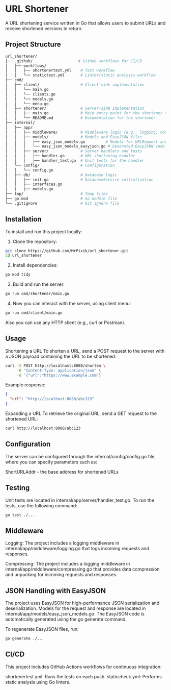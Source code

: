 # URL Shortener

A URL shortening service written in Go that allows users to submit URLs and receive shortened versions in return.

## Project Structure

```bash
url_shortener/
├── .github/                    # GitHub workflows for CI/CD
│   ├── workflows/
│   │   ├── shortenertest.yml    # Test workflow
│   │   └── statictest.yml       # Linter/static analysis workflow
├── cmd/
│   ├── client/                  # Client-side implementation
│   │   └── main.go
│   │   └── clients.go
│   │   └── models.go
│   │   └── menu.go
│   ├── shortener/               # Server-side implementation
│   │   ├── main.go              # Main entry point for the shortener service
│   │   └── README.md            # Documentation for the shortener
├── internal/
│   ├── app/
│   │   ├── middleware/          # Middleware logic (e.g., logging, compressing# )
│   │   ├── models/              # Models and EasyJSON files
│   │   │   ├── easy_json_models.go         # Models for URLRequest and URLResponse
│   │   │   └── easy_json_models_easyjson.go # Generated EasyJSON code
│   │   ├── server/              # Server handlers and tests
│   │   │   ├── handler.go       # URL shortening handler
│   │   │   ├── handler_test.go  # Unit tests for the handler
│   └── config/                  # Configuration
│   │   └── config.go
│   ├── db/                      # Database logic
│   │   ├── init.go              # DatabaseService initialization
│   │   ├── interfaces.go   
│   │   ├── models.go   
├── tmp/                         # Temp files
├── go.mod                       # Go module file
└── .gitignore                   # Git ignore file
```
## Installation

To install and run this project locally:

1. Clone the repository:

``` bash
git clone https://github.com/MrPixik/url_shortener.git
cd url_shortener
```
2. Install dependencies:

```bash
go mod tidy
```
3. Build and run the server:

```bash
go run cmd/shortener/main.go
```
4. Now you can interact with the server, using client menu:

```bash
go run cmd/client/main.go
```
Also you can use any HTTP client (e.g., curl or Postman).

## Usage

Shortening a URL
To shorten a URL, send a POST request to the server with a JSON payload containing the URL to be shortened:

```bash
curl -X POST http://localhost:8080/shorten \
     -H "Content-Type: application/json" \
     -d '{"url":"https://www.example.com"}'
```
Example response:

```json
{
  "url": "http://localhost:8080/abc123"
}
```
Expanding a URL
To retrieve the original URL, send a GET request to the shortened URL:

```bash
curl http://localhost:8080/abc123
```
## Configuration

The server can be configured through the internal/config/config.go file, where you can specify parameters such as:

ShortURLAddr - the base address for shortened URLs

## Testing

Unit tests are located in internal/app/server/handler_test.go. To run the tests, use the following command:

```bash
go test ./...
```
## Middleware

Logging: The project includes a logging middleware in internal/app/middleware/logging.go that logs incoming requests and responses.

Compressing: The project includes a logging middleware in internal/app/middleware/compressing.go that provides data compression and unpacking for incoming requests and responses. 

## JSON Handling with EasyJSON

The project uses EasyJSON for high-performance JSON serialization and deserialization. Models for the request and response are located in internal/app/models/easy_json_models.go. The EasyJSON code is automatically generated using the go generate command.

To regenerate EasyJSON files, run:

```bash
go generate ./...
```
## CI/CD
This project includes GitHub Actions workflows for continuous integration:

shortenertest.yml: Runs the tests on each push.
staticcheck.yml: Performs static analysis using Go linters.
